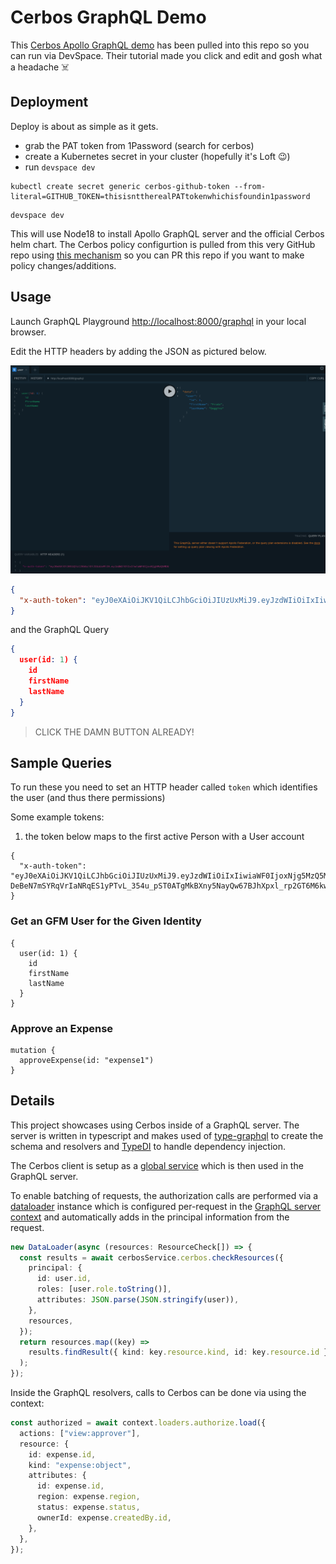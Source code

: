 # Cerbos GraphQL Demo

This [Cerbos Apollo GraphQL demo](https://github.com/cerbos/demo-graphql) has been pulled into this repo so you can run via DevSpace. Their tutorial made you click and edit and gosh what a headache ☠️

## Deployment

Deploy is about as simple as it gets.

- grab the PAT token from 1Password (search for cerbos)
- create a Kubernetes secret in your cluster (hopefully it's Loft 😉)
- run `devspace dev`

```console
kubectl create secret generic cerbos-github-token --from-literal=GITHUB_TOKEN=thisisnttherealPATtokenwhichisfoundin1password
```

```console
devspace dev
```

This will use Node18 to install Apollo GraphQL server and the official Cerbos helm chart. The Cerbos policy configurtion is pulled from this very GitHub repo using [this mechanism](https://docs.cerbos.dev/cerbos/latest/installation/helm.html#_deploy_cerbos_configured_to_read_policies_from_a_github_repository) so you can PR this repo if you want to make policy changes/additions.

## Usage

Launch GraphQL Playground [http://localhost:8000/graphql](http://localhost:8000/graphql) in your local browser.

Edit the HTTP headers by adding the JSON as pictured below.

![img1](./playground.png)

```json
{
  "x-auth-token": "eyJ0eXAiOiJKV1QiLCJhbGciOiJIUzUxMiJ9.eyJzdWIiOiIxIiwiaWF0IjoxNjg5MzQ5MDU4LCJleHAiOjE2ODk5NTM4NTgsImlzcyI6IkdvRnVuZE1lIiwibGF0IjoxNjg5MTE3NDUxfQ.mFFSQ-DeBeN7mSYRqVrIaNRqES1yPTvL_354u_pST0ATgMkBXny5NayQw67BJhXpxl_rp2GT6M6kww6sMZvYzg"
}
```

and the GraphQL Query

```json
{
  user(id: 1) {
    id
    firstName
    lastName
  }
}
```

> CLICK THE DAMN BUTTON ALREADY!

## Sample Queries

To run these you need to set an HTTP header called `token` which identifies the user (and thus there permissions)

Some example tokens:

1. the token below maps to the first active Person with a User account

```
{
  "x-auth-token": "eyJ0eXAiOiJKV1QiLCJhbGciOiJIUzUxMiJ9.eyJzdWIiOiIxIiwiaWF0IjoxNjg5MzQ5MDU4LCJleHAiOjE2ODk5NTM4NTgsImlzcyI6IkdvRnVuZE1lIiwibGF0IjoxNjg5MTE3NDUxfQ.mFFSQ-DeBeN7mSYRqVrIaNRqES1yPTvL_354u_pST0ATgMkBXny5NayQw67BJhXpxl_rp2GT6M6kww6sMZvYzg"
}
```

### Get an GFM User for the Given Identity

```
{
  user(id: 1) {
    id
    firstName
    lastName
  }
}
```

### Approve an Expense

```console
mutation {
  approveExpense(id: "expense1")
}
```

## Details

This project showcases using Cerbos inside of a GraphQL server. The server is written in typescript and makes used of [type-graphql](https://typegraphql.com/) to create the schema and resolvers and [TypeDI](https://github.com/typestack/typedi) to handle dependency injection.

The Cerbos client is setup as a [global service](/src/services/Cerbos.service.ts) which is then used in the GraphQL server.

To enable batching of requests, the authorization calls are performed via a [dataloader](https://github.com/graphql/dataloader) instance which is configured per-request in the [GraphQL server context](/src/server/create-context.ts) and automatically adds in the principal information from the request.

```ts
new DataLoader(async (resources: ResourceCheck[]) => {
  const results = await cerbosService.cerbos.checkResources({
    principal: {
      id: user.id,
      roles: [user.role.toString()],
      attributes: JSON.parse(JSON.stringify(user)),
    },
    resources,
  });
  return resources.map((key) =>
    results.findResult({ kind: key.resource.kind, id: key.resource.id }),
  );
});
```

Inside the GraphQL resolvers, calls to Cerbos can be done via using the context:

```ts
const authorized = await context.loaders.authorize.load({
  actions: ["view:approver"],
  resource: {
    id: expense.id,
    kind: "expense:object",
    attributes: {
      id: expense.id,
      region: expense.region,
      status: expense.status,
      ownerId: expense.createdBy.id,
    },
  },
});
```
